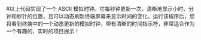 #以上代码实现了一个 ASCII 模拟时钟。它每秒钟更新一次，清晰地显示小时、分钟和秒针的位置，且可以动态刷新终端屏幕来显示时间的变化。运行该程序后，您将看到终端中的一个动态更新的模拟时钟，带有清晰的时间指示符，非常适合作为一个有趣的、实时的项目展示！

